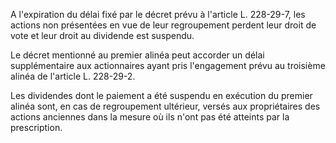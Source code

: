   
A l'expiration du délai fixé par le décret prévu à l'article L. 228-29-7, les actions non présentées en vue de leur regroupement perdent leur droit de vote et leur droit au dividende est suspendu.   

  
Le décret mentionné au premier alinéa peut accorder un délai supplémentaire aux actionnaires ayant pris l'engagement prévu au troisième alinéa de l'article L. 228-29-2.   

  
Les dividendes dont le paiement a été suspendu en exécution du premier alinéa sont, en cas de regroupement ultérieur, versés aux propriétaires des actions anciennes dans la mesure où ils n'ont pas été atteints par la prescription.  
